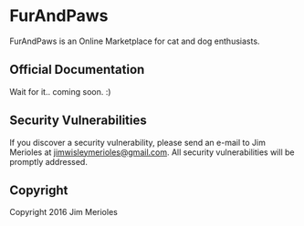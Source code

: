 # FurAndPaws

FurAndPaws is an Online Marketplace for cat and dog enthusiasts.

## Official Documentation

Wait for it.. coming soon. :)

## Security Vulnerabilities

If you discover a security vulnerability, please send an e-mail to Jim Merioles at jimwisleymerioles@gmail.com. All security vulnerabilities will be promptly addressed.

## Copyright

Copyright 2016 Jim Merioles
